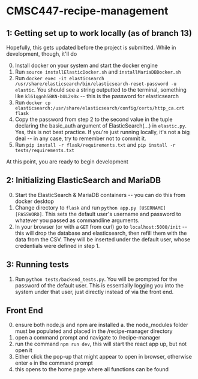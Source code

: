 # CMSC447-recipe-management

## 1: Getting set up to work locally (as of branch 13)

Hopefully, this gets updated before the project is submitted. While in development, though, it'll do

0. Install docker on your system and start the docker engine
1. Run `source installElasticDocker.sh` and `installMariaDBDocker.sh`
2. Run `docker exec -it elasticsearch /usr/share/elasticsearch/bin/elasticsearch-reset-password -u elastic`. You should see a string outputted to the terminal, something like `kl61qgnh5BKN-bUL2s0x` -- this is the password for elasticsearch
3. Run `docker cp elasticsearch:/usr/share/elasticsearch/config/certs/http_ca.crt flask`
4. Copy the password from step 2 to the second value in the tuple declaring the basic_auth argument of ElasticSearch(...) in `elastic.py`. Yes, this is not best practice. If you're just running locally, it's not a big deal -- in any case, try to remember not to commit it.
5. Run `pip install -r flask/requirements.txt` and `pip install -r tests/requirements.txt`

At this point, you are ready to begin development

## 2: Initializing ElasticSearch and MariaDB

0. Start the ElasticSearch & MariaDB containers -- you can do this from docker desktop
1. Change directory to `flask` and run `python app.py [USERNAME] [PASSWORD]`. This sets the default user's username and password to whatever you passed as commandline arguments.
2. In your browser (or with a `GET` from curl) go to `localhost:5000/init` -- this will drop the database and elasticsearch, then refill them with the data from the CSV. They will be inserted under the default user, whose credentials were defined in step 1.

## 3: Running tests

1. Run `python tests/backend_tests.py`. You will be prompted for the password of the default user. This is essentially logging you into the system under that user, just directly instead of via the front end.

## Front End

0. ensure both node.js and npm are installed
    a. the node_modules folder must be populated and placed in the /recipe-manager directory
2. open a command prompt and navigate to /recipe-manager
3. run the command `npm run dev`, this will start the react app up, but not open it
4. Either click the pop-up that might appear to open in browser, otherwise enter `o` in the command prompt
5. this opens to the home page where all functions can be found
